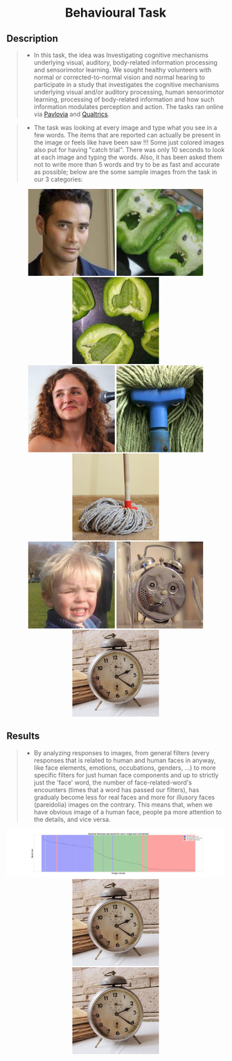 <h1 align="center">Behavioural Task</h1>
<h2 align="left">Description</h2>

> - In this task, the idea was Investigating cognitive mechanisms underlying visual, auditory, body-related information processing and sensorimotor learning. We sought healthy volunteers with normal or corrected-to-normal vision and normal hearing to participate in a study that investigates the cognitive mechanisms underlying visual and/or auditory processing, human sensorimotor learning, processing of body-related information and how such information modulates perception and action. The tasks ran online via [<ins>Pavlovia</ins>](https://pavlovia.org/) and [<ins>Qualtrics</ins>](https://www.qualtrics.com). 

> - The task was looking at every image and type what you see in a few words. The items that are reported can actually be present in the image or feels like have been saw !!! Some just colored images also put for having "catch trial". There was only 10 seconds to look at each image and typing the words. Also, it has been asked them not to write more than 5 words and try to be as fast and accurate as possible; below are the some sample images from the task in our 3 categories:

<p align="center">
<img src="Behavioural%20Task/Sample%20Images/ImageFaces004.jpg" width="200" /> <img src="Behavioural%20Task/Sample%20Images/ImageOrig066.jpg" width="200" /> <img src="Behavioural%20Task/Sample%20Images/ImageMtchd066.jpg" width="200" /> <br/>
<img src="Behavioural%20Task/Sample%20Images/ImageFaces038.jpg" width="200" /> <img src="Behavioural%20Task/Sample%20Images/ImageOrig067.jpg" width="200" /> <img src="Behavioural%20Task/Sample%20Images/ImageMtchd067.jpg" width="200" /> <br/>
<img src="Behavioural%20Task/Sample%20Images/ImageFaces072.jpg" width="200" /> <img src="Behavioural%20Task/Sample%20Images/ImageOrig072.jpg" width="200" /> <img src="Behavioural%20Task/Sample%20Images/ImageMtchd072.jpg" width="200" /> <br/>
</p>

<h2 align="left">Results</h2>

> - By analyzing responses to images, from general filters (every responses that is related to human and human faces in anyway, like face elements, emotions, occubations, genders, ...) to more specific filters for just human face components and up to strictly just the 'face' word, the number of face-related-word's encounters (times that a word has passed our filters), has gradualy become less for real faces and more for illusory faces (pareidolia) images on the contrary. This means that, when we have obvious image of a human face, people pa more attention to the details, and vice versa.

<p align="center">
<img src="Results/faceNumberedGeneral_updated_normalized.jpg" width="600" /> <br/>
<img src="Behavioural%20Task/Sample%20Images/ImageMtchd072.jpg" width="200" /> <br/>
<img src="Behavioural%20Task/Sample%20Images/ImageMtchd072.jpg" width="200" /> <br/>
</p>
